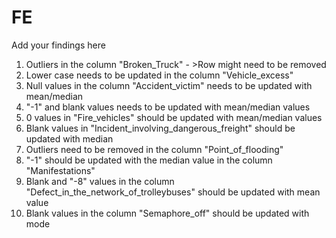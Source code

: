 # FE
Add your findings here

1. Outliers in the column "Broken_Truck" - >Row might need to be removed
2. Lower case needs to be updated in the column "Vehicle_excess"
3. Null values in the column "Accident_victim" needs to be updated with mean/median
4. "-1" and blank values needs to be updated with mean/median values
5. 0 values in "Fire_vehicles" should be updated with mean/median values
6. Blank values in "Incident_involving_dangerous_freight" should be updated with median
7. Outliers need to be removed in the column "Point_of_flooding"
8. "-1" should be updated with the median value in the column "Manifestations"
9. Blank and "-8" values in the column "Defect_in_the_network_of_trolleybuses" should be updated with mean value
10. Blank values in the column "Semaphore_off" should be updated with mode
